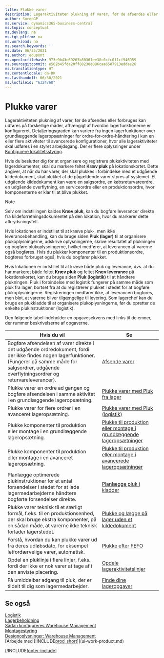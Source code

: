 ```yaml
---
title: Plukke varer
description: Lageraktiviteten plukning af varer, før de afsendes eller forbruges kan udføres på forskellige måder, afhængigt af hvordan lagerfunktionerne er konfigureret.
author: SorenGP
ms.service: dynamics365-business-central
ms.topic: conceptual
ms.devlang: na
ms.tgt_pltfrm: na
ms.workload: na
ms.search.keywords: ''
ms.date: 06/25/2021
ms.author: edupont
ms.openlocfilehash: 973e9b43e69205b80361ee38c0cfc0f1cf946959
ms.sourcegitcommit: e562b45fda20ff88230e086caa6587913eddae26
ms.translationtype: HT
ms.contentlocale: da-DK
ms.lasthandoff: 06/30/2021
ms.locfileid: "6324760"
---
```

# <a name="pick-items"></a>Plukke varer

Lageraktiviteten plukning af varer, før de afsendes eller forbruges kan udføres på forskellige måder, afhængigt af hvordan lagerfunktionerne er konfigureret. Detaljeringsgraden kan variere fra ingen lagerfunktioner over grundlæggende lageropsætninger for ordre-for-ordre-håndtering i kun en eller flere aktiviteter til avancerede konfigurationer, hvor alle lageraktiviteter skal udføres i en styret arbejdsgang. Der er flere oplysninger under [Konfigurere lokalitetsstyring](warehouse-setup-warehouse.md).

Hvis du beslutter dig for at organisere og registrere plukaktiviteten med lagerdokumenter, skal du markere feltet **Kræv pluk** på lokationskortet. Dette angiver, at når du har varer, der skal plukkes i forbindelse med et udgående kildedokument, skal plukket af de pågældende varer styres af systemet. Et udgående kildedokument kan være en salgsordre, en købsreturvareordre, en udgående overflytning, en serviceordre eller en produktionsordre, hvor komponenterne er klar til at blive plukket.

> [!NOTE]
> Selv om indstillingen kaldes **Kræv pluk**, kan du bogføre leverancer direkte fra kildeforretningsdokumentet på den lokation, hvor du markerer dette afkrydsningsfelt.

Hvis lokationen er indstillet til at kræve pluk-, men ikke leverancebehandling, kan du bruge siden **Pluk (lager)** til at organisere plukoplysningerne, udskrive oplysningerne, skrive resultatet af plukningen og bogføre plukoplysningerne, hvilket medfører, at leverancen af varerne også bogføres. Hvis du plukker komponenter til en produktionsordre, bogføres forbruget også, hvis du bogfører plukket.

Hvis lokationen er indstillet til at kræve både pluk og leverance, dvs. at du har markeret både feltet **Kræv pluk** og feltet **Kræv leverance** på lokationskortet, kan du bruge siden **Pluk (logistik)** til at håndtere plukningen. Pluk i forbindelse med logistik fungerer på samme måde som pluk fra lager, bortset fra at du registrerer plukket i stedet for at bogføre plukoplysningerne. Registreringen medfører ikke, at leverancen bogføres, men blot, at varerne bliver tilgængelige til levering. Som lagerchef kan du bruge en plukkladde til at organisere plukoplysningerne, før du opretter de enkelte plukinstruktioner (logistik).

Den følgende tabel indeholder en opgavesekvens med links til de emner, der rummer beskrivelserne af opgaverne.   

|**Hvis du vil**|**Se**|
|------------|-------------|  
|Bogføre afsendelsen af varer direkte i det udgående ordredokument, fordi der ikke findes nogen lagerfunktioner. (Fungerer på samme måde for salgsordrer, udgående overflytningsordrer og returvareleverancer).|[Afsende varer](warehouse-how-ship-items.md)|  
|Plukke varer en ordre ad gangen og bogføre afsendelsen i samme aktivitet i en grundlæggende lageropsætning.|[Plukke varer med Pluk fra lager](warehouse-how-to-pick-items-with-inventory-picks.md)|
|Plukke varer for flere ordrer i en avanceret lageropsætning.|[Plukke varer med Pluk (logistik)](warehouse-how-to-pick-items-for-warehouse-shipment.md)|  
|Plukke komponenter til produktion eller montage i en grundlæggende lageropsætning.|[Plukke til produktion eller montage i grundlæggende lageropsætninger](warehouse-how-to-pick-for-production.md)|
|Plukke komponenter til produktion eller montage i en avanceret lageropsætning.|[Plukke til produktion eller montage i avancerede lageropsætninger](warehouse-how-to-pick-for-internal-operations-in-advanced-warehousing.md)|  
|Planlægge optimerede plukinstruktioner for et antal forsendelser i stedet for at lade lagermedarbejderne håndtere bogførte forsendelser direkte.|[Planlægge pluk i kladder](warehouse-how-to-plan-picks-in-worksheets.md)|  
|Plukke varer teknisk til et særligt formål, f.eks. til en produktionsenhed, der skal bruge ekstra komponenter, på en sådan måde, at varerne ikke teknisk forlader lagerstedet.|[Plukke og lægge på lager uden et kildedokument](warehouse-how-to-create-put-aways-from-internal-put-aways.md)|
|Forstå, hvordan du kan plukke varer ud fra deres udløbsdato, for eksempel letfordærvelige varer, automatisk.|[Plukke efter FEFO](warehouse-picking-by-fefo.md)|
|Opdel en pluklinje i flere linjer, f.eks. fordi der ikke er nok varer at tage af i den anviste placering.|[Opdele lageraktivitetslinjer](warehouse-how-to-split-warehouse-activity-lines.md)|
|Få umiddelbar adgang til pluk, der er tildelt til dig som lagermedarbejder.|[Finde dine lageropgaver](warehouse-how-to-find-your-warehouse-assignments.md)|  

## <a name="see-also"></a>Se også  
[Logistik](warehouse-manage-warehouse.md)  
[Lagerbeholdning](inventory-manage-inventory.md)  
[Sådan konfigureres Warehouse Management](warehouse-setup-warehouse.md)     
[Montagestyring](assembly-assemble-items.md)    
[Designoplysninger: Warehouse Management](design-details-warehouse-management.md)  
[Arbejde med [!INCLUDE[prod_short](includes/prod_short.md)]](ui-work-product.md)


[!INCLUDE[footer-include](includes/footer-banner.md)]
